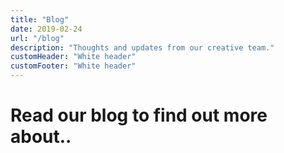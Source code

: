```yaml
---
title: "Blog"
date: 2019-02-24
url: "/blog"
description: "Thoughts and updates from our creative team."
customHeader: "White header"
customFooter: "White header"
---
```


# Read our blog to find out more about..
